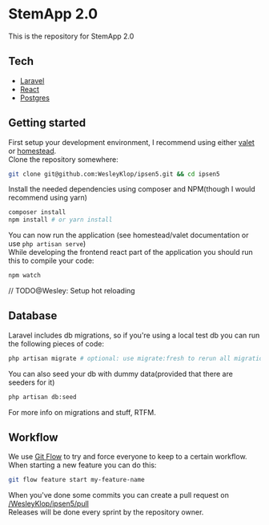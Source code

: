 StemApp 2.0
===========

This is the repository for StemApp 2.0

## Tech
* [Laravel]
* [React]
* [Postgres]

## Getting started

First setup your development environment, I recommend using either [valet] or [homestead].  
Clone the repository somewhere:
```bash
git clone git@github.com:WesleyKlop/ipsen5.git && cd ipsen5
```
Install the needed dependencies using composer and NPM(though I would recommend using yarn)
```bash
composer install
npm install # or yarn install
```
You can now run the application (see homestead/valet documentation or use `php artisan serve`)  
While developing the frontend react part of the application you should run this to compile your code:
```bash
npm watch 
```
// TODO@Wesley: Setup hot reloading

## Database
Laravel includes db migrations, so if you're using a local test db you can run the following pieces of code:
```bash
php artisan migrate # optional: use migrate:fresh to rerun all migrations
```
You can also seed your db with dummy data(provided that there are seeders for it)
```bash
php artisan db:seed
```

For more info on migrations and stuff, RTFM.

## Workflow

We use [Git Flow] to try and force everyone to keep to a certain workflow. When starting a new feature you can do this:
```bash
git flow feature start my-feature-name
```
When you've done some commits you can create a pull request on [/WesleyKlop/ipsen5/pull](https://github.com/WesleyKlop/ipsen5/pull/)  
Releases will be done every sprint by the repository owner.

[Git Flow]: https://nl.atlassian.com/git/tutorials/comparing-workflows/gitflow-workflow
[Laravel]: https://laravel.com/docs/5.8/
[React]: https://reactjs.org/
[Postgres]: https://www.postgresql.org/
[valet]: https://laravel.com/docs/5.8/valet
[homestead]: https://laravel.com/docs/5.8/homestead

